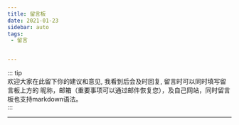 ```yaml
---
title: 留言板  
date: 2021-01-23  
sidebar: auto  
tags:
 - 留言


---
```


::: tip  
欢迎大家在此留下你的建议和意见, 我看到后会及时回复, 留言时可以同时填写留言板上方的 昵称，邮箱（重要事项可以通过邮件恢复您），及自己网站，同时留言板也支持markdown语法。  
:::

---